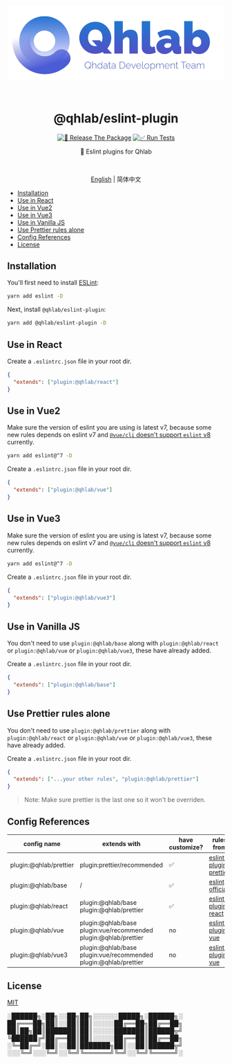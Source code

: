 <p align="center">
  <img src="logo-medium.png" alt="logo" width="550px" />
</p>

<br />
<h1 align="center">@qhlab/eslint-plugin</h1>

<p align="center">
  <a href="https://github.com/iamyoki/qhlab-eslint-plugin/actions/workflows/release.yml"><img src="https://github.com/iamyoki/qhlab-eslint-plugin/actions/workflows/release.yml/badge.svg?branch=main" alt="🚀 Release The Package"></a>
  <a href="https://github.com/iamyoki/qhlab-eslint-plugin/actions/workflows/test.yml"><img src="https://github.com/iamyoki/qhlab-eslint-plugin/actions/workflows/test.yml/badge.svg" alt="✅ Run Tests"></a>
</p>

<p align="center">🧪 Eslint plugins for Qhlab</p>
<br />

<p align="center">
  <a href="README.md">English</a> | 简体中文
</p>

- [Installation](#installation)
- [Use in React](#use-in-react)
- [Use in Vue2](#use-in-vue2)
- [Use in Vue3](#use-in-vue3)
- [Use in Vanilla JS](#use-in-vanilla-js)
- [Use Prettier rules alone](#use-prettier-rules-alone)
- [Config References](#config-references)
- [License](#license)

## Installation

You'll first need to install [ESLint](https://eslint.org/):

```sh
yarn add eslint -D
```

Next, install `@qhlab/eslint-plugin`:

```sh
yarn add @qhlab/eslint-plugin -D
```

## Use in React

Create a `.eslintrc.json` file in your root dir.

```json
{
  "extends": ["plugin:@qhlab/react"]
}
```

## Use in Vue2

Make sure the version of eslint you are using is latest v7, because some new rules depends on eslint v7 and [`@vue/cli` doesn't support `eslint` v8](https://github.com/vuejs/vue-cli/issues/6759) currently.

```sh
yarn add eslint@^7 -D
```

Create a `.eslintrc.json` file in your root dir.

```json
{
  "extends": ["plugin:@qhlab/vue"]
}
```

## Use in Vue3

Make sure the version of eslint you are using is latest v7, because some new rules depends on eslint v7 and [`@vue/cli` doesn't support `eslint` v8](https://github.com/vuejs/vue-cli/issues/6759) currently.

```sh
yarn add eslint@^7 -D
```

Create a `.eslintrc.json` file in your root dir.

```json
{
  "extends": ["plugin:@qhlab/vue3"]
}
```

## Use in Vanilla JS

You don't need to use `plugin:@qhlab/base` along with `plugin:@qhlab/react` or `plugin:@qhlab/vue` or `plugin:@qhlab/vue3`, these have already added.

Create a `.eslintrc.json` file in your root dir.

```json
{
  "extends": ["plugin:@qhlab/base"]
}
```

## Use Prettier rules alone

You don't need to use `plugin:@qhlab/prettier` along with `plugin:@qhlab/react` or `plugin:@qhlab/vue` or `plugin:@qhlab/vue3`, these have already added.

Create a `.eslintrc.json` file in your root dir.

```json
{
  "extends": ["...your other rules", "plugin:@qhlab/prettier"]
}
```

> Note: Make sure prettier is the last one so it won't be overriden.

## Config References
| config name            | extends with                                                                   | have customize? | rules from                                                                   |
| ---------------------- | ------------------------------------------------------------------------------ | --------------- | ---------------------------------------------------------------------------- |
| plugin:@qhlab/prettier | plugin:prettier/recommended                                                    | ✅               | [eslint-plugin-prettier](https://github.com/prettier/eslint-plugin-prettier) |
| plugin:@qhlab/base     | /                                                                              | ✅               | [eslint official](https://eslint.org/docs/rules/)                            |
| plugin:@qhlab/react    | plugin:@qhlab/base <br /> plugin:@qhlab/prettier                               | ✅               | [eslint-plugin-react](https://github.com/yannickcr/eslint-plugin-react)      |
| plugin:@qhlab/vue      | plugin:@qhlab/base <br /> plugin:vue/recommended <br /> plugin:@qhlab/prettier | no              | [eslint-plugin-vue](https://github.com/vuejs/eslint-plugin-vue)              |
| plugin:@qhlab/vue3     | plugin:@qhlab/base <br /> plugin:vue/recommended <br /> plugin:@qhlab/prettier | no              | [eslint-plugin-vue](https://github.com/vuejs/eslint-plugin-vue)              |

## License

[MIT](https://choosealicense.com/licenses/mit/)

░██████╗░██╗░░██╗██╗░░░░░░█████╗░██████╗░
██╔═══██╗██║░░██║██║░░░░░██╔══██╗██╔══██╗
██║██╗██║███████║██║░░░░░███████║██████╦╝
╚██████╔╝██╔══██║██║░░░░░██╔══██║██╔══██╗
░╚═██╔═╝░██║░░██║███████╗██║░░██║██████╦╝
░░░╚═╝░░░╚═╝░░╚═╝╚══════╝╚═╝░░╚═╝╚═════╝░
